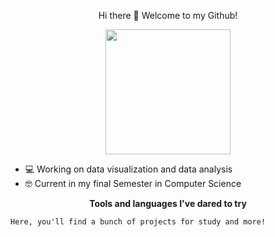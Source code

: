 <p align="center">
  Hi there 👋 Welcome to my Github!

</p>
<p align="center">
<img src="https://i.pinimg.com/736x/45/29/0d/45290ddb061a266e0767bc290218b62d.jpg" width="200">
</p>

- 💻 Working on data visualization and data analysis
- 🤓 Current in my final Semester in Computer Science

<p align="center">
  <strong>Tools and languages I've dared to try</strong>
</p>



```
Here, you'll find a bunch of projects for study and more!
```



